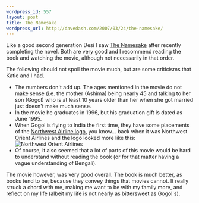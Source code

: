 ```yaml
--- 
wordpress_id: 557
layout: post
title: The Namesake
wordpress_url: http://davedash.com/2007/03/24/the-namesake/
---
```

Like a good second generation Desi I saw [The Namesake](http://www.foxsearchlight.com/thenamesake/) after recently completing the novel.  Both are very good and I recommend reading the book and watching the movie, although not necessarily in that order.

The following should not spoil the movie much, but are some criticisms that Katie and I had.
<!--more-->
* The numbers don't add up.  The ages mentioned in the movie do not make sense (i.e. the mother (Ashima) being nearly 45 and talking to her son (Gogol) who is at least 10 years older than her when she got married just doesn't make much sense.
* In the movie he graduates in 1996, but his graduation gift is dated as June 1995.
* When Gogol is flying to India the first time, they have some placements of the [Northwest Airline logo](http://upload.wikimedia.org/wikipedia/en/thumb/3/3f/ImmediatePastNWALogo.png/150px-ImmediatePastNWALogo.png), you know... back when it was Northwest Orient Airlines and the logo looked more like this: <br/>![Northwest Orient Airlines](http://upload.wikimedia.org/wikipedia/en/thumb/7/7d/Old_Northwest_Airlines_logo.jpg/75px-Old_Northwest_Airlines_logo.jpg)
* Of course, it also seemed that a lot of parts of this movie would be hard to understand without reading the book (or for that matter having a vague understanding of Bengali).

The movie however, was very good overall.  The book is much better, as books tend to be, because they convey things that movies cannot.  It really struck a chord with me, making me want to be with my family more, and reflect on my life (albeit my life is not nearly as bittersweet as Gogol's).
